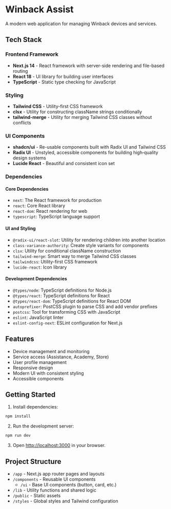 # Winback Assist

A modern web application for managing Winback devices and services.

## Tech Stack

### Frontend Framework
- **Next.js 14** - React framework with server-side rendering and file-based routing
- **React 18** - UI library for building user interfaces
- **TypeScript** - Static type checking for JavaScript

### Styling
- **Tailwind CSS** - Utility-first CSS framework
- **clsx** - Utility for constructing className strings conditionally
- **tailwind-merge** - Utility for merging Tailwind CSS classes without conflicts

### UI Components
- **shadcn/ui** - Re-usable components built with Radix UI and Tailwind CSS
- **Radix UI** - Unstyled, accessible components for building high‑quality design systems
- **Lucide React** - Beautiful and consistent icon set

### Dependencies

#### Core Dependencies
- `next`: The React framework for production
- `react`: Core React library
- `react-dom`: React rendering for web
- `typescript`: TypeScript language support

#### UI and Styling
- `@radix-ui/react-slot`: Utility for rendering children into another location
- `class-variance-authority`: Create style variants for components
- `clsx`: Utility for conditional className construction
- `tailwind-merge`: Smart way to merge Tailwind CSS classes
- `tailwindcss`: Utility-first CSS framework
- `lucide-react`: Icon library

#### Development Dependencies
- `@types/node`: TypeScript definitions for Node.js
- `@types/react`: TypeScript definitions for React
- `@types/react-dom`: TypeScript definitions for React DOM
- `autoprefixer`: PostCSS plugin to parse CSS and add vendor prefixes
- `postcss`: Tool for transforming CSS with JavaScript
- `eslint`: JavaScript linter
- `eslint-config-next`: ESLint configuration for Next.js

## Features

- Device management and monitoring
- Service access (Assistance, Academy, Store)
- User profile management
- Responsive design
- Modern UI with consistent styling
- Accessible components

## Getting Started

1. Install dependencies:
```bash
npm install
```

2. Run the development server:
```bash
npm run dev
```

3. Open [http://localhost:3000](http://localhost:3000) in your browser.

## Project Structure

- `/app` - Next.js app router pages and layouts
- `/components` - Reusable UI components
  - `/ui` - Base UI components (button, card, etc.)
- `/lib` - Utility functions and shared logic
- `/public` - Static assets
- `/styles` - Global styles and Tailwind configuration
